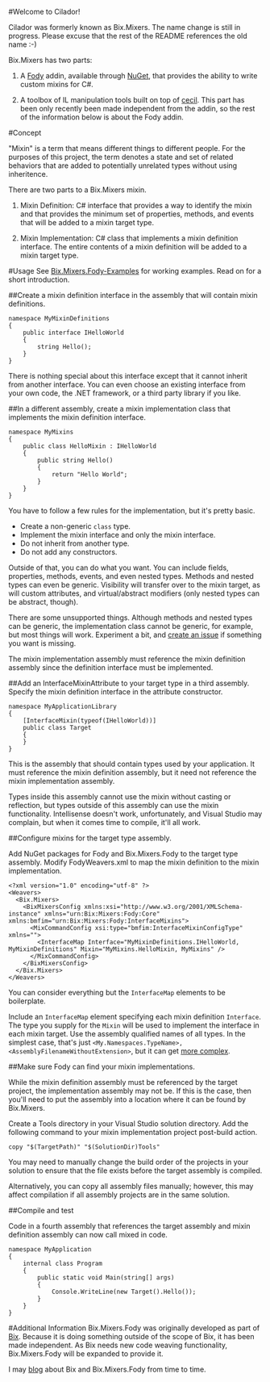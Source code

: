 #Welcome to Cilador!

Cilador was formerly known as Bix.Mixers. The name change is still in progress. Please excuse that the rest of the README references the old name :-)

Bix.Mixers has two parts:

1. A [Fody](http://github.com/Fody/Fody) addin, available through
[NuGet](https://www.nuget.org/packages/Bix.Mixers.Fody/), that provides the
ability to write custom mixins for C#.

2. A toolbox of IL manipulation tools built on top of
[cecil](https://github.com/jbevain/cecil). This part has been only recently
been made independent from the addin, so the rest of the information below
is about the Fody addin.


#Concept

"Mixin" is a term that means different things to different people. For the purposes of this project,
the term denotes a state and set of related behaviors that are added to potentially unrelated types
without using inheritence.

There are two parts to a Bix.Mixers mixin.

1. Mixin Definition: C# interface that provides a way to identify the mixin and that provides the
minimum set of properties, methods, and events that will be added to a mixin target type.

2. Mixin Implementation: C# class that implements a mixin definition interface. The entire contents
of a mixin definition will be added to a mixin target type.

#Usage
See [Bix.Mixers.Fody-Examples](http://github.com/rileywhite/Bix.Mixers.Fody-Examples)
for working examples. Read on for a short introduction.

##Create a mixin definition interface in the assembly that will contain mixin definitions.

    namespace MyMixinDefinitions
    {
        public interface IHelloWorld
        {
            string Hello();
        }
    }

There is nothing special about this interface except that it cannot inherit from another interface.
You can even choose an existing interface from your own code, the .NET framework, or a third party
library if you like.

##In a different assembly, create a mixin implementation class that implements the mixin definition interface.

    namespace MyMixins
    {
        public class HelloMixin : IHelloWorld
        {
            public string Hello()
            {
                return "Hello World";
            }
        }
    }

You have to follow a few rules for the implementation, but it's pretty basic.

 * Create a non-generic `class` type.
 * Implement the mixin interface and only the mixin interface.
 * Do not inherit from another type.
 * Do not add any constructors.

Outside of that, you can do what you want. You can include fields, properties, methods,
events, and even nested types. Methods and nested types can even be generic. Visibility
will transfer over to the mixin target, as will custom attributes, and virtual/abstract
modifiers (only nested types can be abstract, though).

There are some unsupported things. Although methods and nested types can be generic,
the implementation class cannot be generic, for example, but most things will work.
Experiment a bit, and [create an issue](https://github.com/rileywhite/Bix.Mixers.Fody/issues)
if something you want is missing.

The mixin implementation assembly must reference the mixin definition assembly since the definition
interface must be implemented.

##Add an InterfaceMixinAttribute to your target type in a third assembly. Specify the mixin definition interface in the attribute constructor.

    namespace MyApplicationLibrary
    {
        [InterfaceMixin(typeof(IHelloWorld))]
        public class Target
        {
        }
    }

This is the assembly that should contain types used by your application. It must reference
the mixin definition assembly, but it need not reference the mixin implementation assembly.

Types inside this assembly cannot use the mixin without casting or reflection, but types
outside of this assembly can use the mixin functionality. Intellisense doesn't work, unfortunately,
and Visual Studio may complain, but when it comes time to compile, it'll all work.

##Configure mixins for the target type assembly.

Add NuGet packages for Fody and Bix.Mixers.Fody to the target type assembly. Modify FodyWeavers.xml to map the mixin definition
to the mixin implementation.

    <?xml version="1.0" encoding="utf-8" ?>
    <Weavers>
      <Bix.Mixers>
        <BixMixersConfig xmlns:xsi="http://www.w3.org/2001/XMLSchema-instance" xmlns="urn:Bix:Mixers:Fody:Core" xmlns:bmfim="urn:Bix:Mixers:Fody:InterfaceMixins">
          <MixCommandConfig xsi:type="bmfim:InterfaceMixinConfigType" xmlns="">
            <InterfaceMap Interface="MyMixinDefinitions.IHelloWorld, MyMixinDefinitions" Mixin="MyMixins.HelloMixin, MyMixins" />
          </MixCommandConfig>
        </BixMixersConfig>
      </Bix.Mixers>
    </Weavers>

You can consider everything but the `InterfaceMap` elements to be boilerplate.

Include an `InterfaceMap` element specifying each mixin definition `Interface`. The type you supply for the `Mixin`
will be used to implement the interface in each mixin target. Use the assembly qualified names of all types. In
the simplest case, that's just `<My.Namespaces.TypeName>, <AssemblyFilenameWithoutExtension>`, but it can get
[more complex](http://msdn.microsoft.com/en-us/library/k8xx4k69.aspx).

##Make sure Fody can find your mixin implementations.

While the mixin definition assembly must be referenced by the target project, the implementation assembly may not be.
If this is the case, then you'll need to put the assembly into a location where it can be found by Bix.Mixers.

Create a Tools directory in your Visual Studio solution directory. Add the following command to your mixin
implementation project post-build action.

    copy "$(TargetPath)" "$(SolutionDir)Tools"

You may need to manually change the build order of the projects in your solution to ensure that the file exists
before the target assembly is compiled.

Alternatively, you can copy all assembly files manually; however, this may affect compilation if all assembly
projects are in the same solution.

##Compile and test

Code in a fourth assembly that references the target assembly and mixin definition assembly can now call mixed in code.

    namespace MyApplication
    {
        internal class Program
        {
            public static void Main(string[] args)
            {
                Console.WriteLine(new Target().Hello());
            }
        }
    }


#Additional Information
Bix.Mixers.Fody was originally developed as part of [Bix](https://github.com/rileywhite/Bix).
Because it is doing something outside of the scope of Bix, it has been made independent. As Bix needs new
code weaving functionality, Bix.Mixers.Fody will be expanded to provide it.

I may [blog](http://statisticsandlies.com/tags/bix) about Bix and Bix.Mixers.Fody from time to time.
